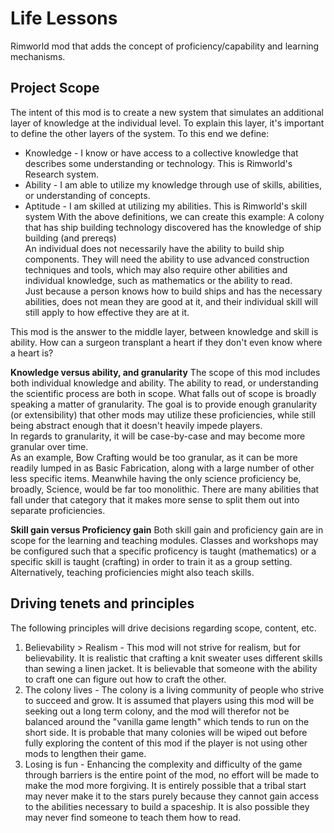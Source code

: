 # Life Lessons

Rimworld mod that adds the concept of proficiency/capability and learning mechanisms.

## Project Scope
The intent of this mod is to create a new system that simulates an additional layer of knowledge at the individual level. To explain this layer, it's important to define the other layers of the system. To this end we define:
- Knowledge - I know or have access to a collective knowledge that describes some understanding or technology. This is Rimworld's Research system.
- Ability - I am able to utilize my knowledge through use of skills, abilities, or understanding of concepts. 
- Aptitude - I am skilled at utilizing my abilities. This is Rimworld's skill system
With the above definitions, we can create this example: 
A colony that has ship building technology discovered has the knowledge of ship building (and prereqs)  
An individual does not necessarily have the ability to build ship components. They will need the ability to use advanced construction techniques and tools, which may also require other abilities and individual knowledge, such as mathematics or the ability to read.  
Just because a person knows how to build ships and has the necessary abilities, does not mean they are good at it, and their individual skill will still apply to how effective they are at it.

This mod is the answer to the middle layer, between knowledge and skill is ability. How can a surgeon transplant a heart if they don't even know where a heart is?

**Knowledge versus ability, and granularity**
The scope of this mod includes both individual knowledge and ability. The ability to read, or understanding the scientific process are both in scope. What falls out of scope is broadly speaking a matter of granularity. The goal is to provide enough granularity (or extensibility) that other mods may utilize these proficiencies, while still being abstract enough that it doesn't heavily impede players.  
In regards to granularity, it will be case-by-case and may become more granular over time.  
As an example, Bow Crafting would be too granular, as it can be more readily lumped in as Basic Fabrication, along with a large number of other less specific items. Meanwhile having the only science proficiency be, broadly, Science, would be far too monolithic. There are many abilities that fall under that category that it makes more sense to split them out into separate proficiencies.

**Skill gain versus Proficiency gain**
Both skill gain and proficiency gain are in scope for the learning and teaching modules. Classes and workshops may be configured such that a specific proficency is taught (mathematics) or a specific skill is taught (crafting) in order to train it as a group setting. Alternatively, teaching proficiencies might also teach skills.

## Driving tenets and principles
The following principles will drive decisions regarding scope, content, etc.

1. Believability > Realism - This mod will not strive for realism, but for believability. It is realistic that crafting a knit sweater uses different skills than sewing a linen jacket. It is believable that someone with the ability to craft one can figure out how to craft the other.
2. The colony lives - The colony is a living community of people who strive to succeed and grow. It is assumed that players using this mod will be seeking out a long term colony, and the mod will therefor not be balanced around the "vanilla game length" which tends to run on the short side. It is probable that many colonies will be wiped out before fully exploring the content of this mod if the player is not using other mods to lengthen their game.
3. Losing is fun - Enhancing the complexity and difficulty of the game through barriers is the entire point of the mod, no effort will be made to make the mod more forgiving. It is entirely possible that a tribal start may never make it to the stars purely because they cannot gain access to the abilities necessary to build a spaceship. It is also possible they may never find someone to teach them how to read.
